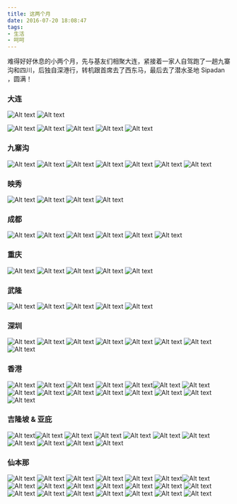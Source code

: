 ```yaml
---
title: 这两个月
date: 2016-07-20 18:08:47
tags:
- 生活
- 呵呵
---
```


难得好好休息的小两个月，先与基友们相聚大连，紧接着一家人自驾跑了一趟九寨沟和四川，后独自深港行，转机跟首席去了西东马，最后去了潜水圣地 Sipadan ，圆满！

### 大连
![Alt text](/assets/blogImg/dalian_10.png) ![Alt text](/assets/blogImg/dalian_9.png) 


<!-- more -->


![Alt text](/assets/blogImg/dalian_2.png) ![Alt text](/assets/blogImg/dalian_4.png)
![Alt text](/assets/blogImg/dalian_6.png) ![Alt text](/assets/blogImg/dalian_8.png) ![Alt text](/assets/blogImg/dalian_7.png)

### 九寨沟
![Alt text](/assets/blogImg/jiuzhaigou_1.png) ![Alt text](/assets/blogImg/jiuzhaigou_3.png) ![Alt text](/assets/blogImg/jiuzhaigou_4.png) ![Alt text](/assets/blogImg/jiuzhaigou_5.png) ![Alt text](/assets/blogImg/jiuzhaigou_6.png) ![Alt text](/assets/blogImg/jiuzhaigou_8.png) ![Alt text](/assets/blogImg/jiuzhaigou_9.png)

### 映秀
![Alt text](/assets/blogImg/yingxiu_1.png) ![Alt text](/assets/blogImg/yingxiu_3.png) ![Alt text](/assets/blogImg/yingxiu_5.png) ![Alt text](/assets/blogImg/yingxiu_7.png)

### 成都
![Alt text](/assets/blogImg/chengdu_2.png) ![Alt text](/assets/blogImg/chengdu_3.png) ![Alt text](/assets/blogImg/chengdu_4.png) ![Alt text](/assets/blogImg/chengdu_5.png) ![Alt text](/assets/blogImg/chengdu_7.png) ![Alt text](/assets/blogImg/chengdu_8.png)

### 重庆
![Alt text](/assets/blogImg/chongqing_1.png) ![Alt text](/assets/blogImg/chongqing_2.png) ![Alt text](/assets/blogImg/chongqing_3.png) ![Alt text](/assets/blogImg/chongqing_7.png) ![Alt text](/assets/blogImg/chongqing_8.png)

### 武隆
![Alt text](/assets/blogImg/wulong_1.png) ![Alt text](/assets/blogImg/wulong_2.png) ![Alt text](/assets/blogImg/wulong_4.png) ![Alt text](/assets/blogImg/wulong_7.png) ![Alt text](/assets/blogImg/wulong_8.png)

### 深圳
![Alt text](/assets/blogImg/shenzhen_1.png) ![Alt text](/assets/blogImg/shenzhen_2.png) ![Alt text](/assets/blogImg/shenzhen_3.png) ![Alt text](/assets/blogImg/shenzhen_4.png) ![Alt text](/assets/blogImg/shenzhen_5.png) ![Alt text](/assets/blogImg/shenzhen_6.png) ![Alt text](/assets/blogImg/shenzhen_8.png) ![Alt text](/assets/blogImg/shenzhen_10.png)

### 香港
![Alt text](/assets/blogImg/HongKong_1.png) ![Alt text](/assets/blogImg/HongKong_3.png) ![Alt text](/assets/blogImg/HongKong_5.png) ![Alt text](/assets/blogImg/HongKong_6.png) ![Alt text](/assets/blogImg/HongKong_8.png)![Alt text](/assets/blogImg/HongKong_9.png) ![Alt text](/assets/blogImg/HongKong_10.png) ![Alt text](/assets/blogImg/HongKong_12.png) ![Alt text](/assets/blogImg/HongKong_16.png) ![Alt text](/assets/blogImg/HongKong_17.png) ![Alt text](/assets/blogImg/HongKong_22.png) ![Alt text](/assets/blogImg/HongKong_23.png) ![Alt text](/assets/blogImg/HongKong_24.png) ![Alt text](/assets/blogImg/HongKong_25.png) ![Alt text](/assets/blogImg/HongKong_33.png)

### 吉隆坡 & 亚庇
![Alt text](/assets/blogImg/KL_3.png)![Alt text](/assets/blogImg/KL_4.png) ![Alt text](/assets/blogImg/KL_5.png) ![Alt text](/assets/blogImg/KL_8.png) ![Alt text](/assets/blogImg/KL_9.png) ![Alt text](/assets/blogImg/KL_10.png) ![Alt text](/assets/blogImg/KL_11.png) ![Alt text](/assets/blogImg/KL_12.png) ![Alt text](/assets/blogImg/KL_13.png) ![Alt text](/assets/blogImg/KL_14.png) ![Alt text](/assets/blogImg/KL_15.png)

### 仙本那
![Alt text](/assets/blogImg/Semporna_2.png) ![Alt text](/assets/blogImg/Semporna_3.png) ![Alt text](/assets/blogImg/Semporna_4.png) ![Alt text](/assets/blogImg/Semporna_5.png) ![Alt text](/assets/blogImg/Semporna_7.png) ![Alt text](/assets/blogImg/Semporna_8.png)![Alt text](/assets/blogImg/Semporna_9.png) ![Alt text](/assets/blogImg/Semporna_11.png) ![Alt text](/assets/blogImg/Semporna_12.png) ![Alt text](/assets/blogImg/Semporna_13.png) ![Alt text](/assets/blogImg/Semporna_15.png) ![Alt text](/assets/blogImg/Semporna_17.png) ![Alt text](/assets/blogImg/Semporna_19.png) ![Alt text](/assets/blogImg/Semporna_20.png) ![Alt text](/assets/blogImg/Semporna_21.png) ![Alt text](/assets/blogImg/Semporna_22.png) ![Alt text](/assets/blogImg/Semporna_23.png) ![Alt text](/assets/blogImg/Semporna_25.png) ![Alt text](/assets/blogImg/Semporna_26.png) ![Alt text](/assets/blogImg/Semporna_28.png) ![Alt text](/assets/blogImg/Semporna_29.png)

